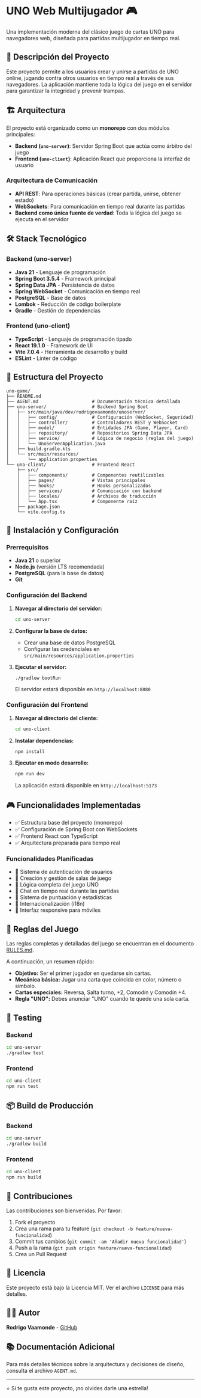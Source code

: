 # UNO Web Multijugador 🎮

Una implementación moderna del clásico juego de cartas UNO para navegadores web, diseñada para partidas multijugador en tiempo real.

## 🎯 Descripción del Proyecto

Este proyecto permite a los usuarios crear y unirse a partidas de UNO online, jugando contra otros usuarios en tiempo real a través de sus navegadores. La aplicación mantiene toda la lógica del juego en el servidor para garantizar la integridad y prevenir trampas.

## 🏗️ Arquitectura

El proyecto está organizado como un **monorepo** con dos módulos principales:

- **Backend (`uno-server`)**: Servidor Spring Boot que actúa como árbitro del juego
- **Frontend (`uno-client`)**: Aplicación React que proporciona la interfaz de usuario

### Arquitectura de Comunicación

- **API REST**: Para operaciones básicas (crear partida, unirse, obtener estado)
- **WebSockets**: Para comunicación en tiempo real durante las partidas
- **Backend como única fuente de verdad**: Toda la lógica del juego se ejecuta en el servidor

## 🛠️ Stack Tecnológico

### Backend (uno-server)
- **Java 21** - Lenguaje de programación
- **Spring Boot 3.5.4** - Framework principal
- **Spring Data JPA** - Persistencia de datos
- **Spring WebSocket** - Comunicación en tiempo real
- **PostgreSQL** - Base de datos
- **Lombok** - Reducción de código boilerplate
- **Gradle** - Gestión de dependencias

### Frontend (uno-client)
- **TypeScript** - Lenguaje de programación tipado
- **React 19.1.0** - Framework de UI
- **Vite 7.0.4** - Herramienta de desarrollo y build
- **ESLint** - Linter de código

## 📁 Estructura del Proyecto

```
uno-game/
├── README.md
├── AGENT.md                    # Documentación técnica detallada
├── uno-server/                 # Backend Spring Boot
│   ├── src/main/java/dev/rodrigovaamonde/unoserver/
│   │   ├── config/             # Configuración (WebSocket, Seguridad)
│   │   ├── controller/         # Controladores REST y WebSocket
│   │   ├── model/              # Entidades JPA (Game, Player, Card)
│   │   ├── repository/         # Repositorios Spring Data JPA
│   │   ├── service/            # Lógica de negocio (reglas del juego)
│   │   └── UnoServerApplication.java
│   ├── build.gradle.kts
│   └── src/main/resources/
│       └── application.properties
└── uno-client/                 # Frontend React
    ├── src/
    │   ├── components/         # Componentes reutilizables
    │   ├── pages/              # Vistas principales
    │   ├── hooks/              # Hooks personalizados
    │   ├── services/           # Comunicación con backend
    │   ├── locales/            # Archivos de traducción
    │   └── App.tsx             # Componente raíz
    ├── package.json
    └── vite.config.ts
```

## 🚀 Instalación y Configuración

### Prerrequisitos

- **Java 21** o superior
- **Node.js** (versión LTS recomendada)
- **PostgreSQL** (para la base de datos)
- **Git**

### Configuración del Backend

1. **Navegar al directorio del servidor:**
   ```bash
   cd uno-server
   ```

2. **Configurar la base de datos:**
   - Crear una base de datos PostgreSQL
   - Configurar las credenciales en `src/main/resources/application.properties`

3. **Ejecutar el servidor:**
   ```bash
   ./gradlew bootRun
   ```

   El servidor estará disponible en `http://localhost:8080`

### Configuración del Frontend

1. **Navegar al directorio del cliente:**
   ```bash
   cd uno-client
   ```

2. **Instalar dependencias:**
   ```bash
   npm install
   ```

3. **Ejecutar en modo desarrollo:**
   ```bash
   npm run dev
   ```

   La aplicación estará disponible en `http://localhost:5173`

## 🎮 Funcionalidades Implementadas

- ✅ Estructura base del proyecto (monorepo)
- ✅ Configuración de Spring Boot con WebSockets
- ✅ Frontend React con TypeScript
- ✅ Arquitectura preparada para tiempo real

### Funcionalidades Planificadas

- 🚧 Sistema de autenticación de usuarios
- 🚧 Creación y gestión de salas de juego
- 🚧 Lógica completa del juego UNO
- 🚧 Chat en tiempo real durante las partidas
- 🚧 Sistema de puntuación y estadísticas
- 🚧 Internacionalización (i18n)
- 🚧 Interfaz responsive para móviles

## 🎯 Reglas del Juego

Las reglas completas y detalladas del juego se encuentran en el documento [RULES.md](RULES.md).

A continuación, un resumen rápido:
- **Objetivo:** Ser el primer jugador en quedarse sin cartas.
- **Mecánica básica:** Jugar una carta que coincida en color, número o símbolo.
- **Cartas especiales:** Reversa, Salta turno, +2, Comodín y Comodín +4.
- **Regla "UNO":** Debes anunciar "UNO" cuando te quede una sola carta.

## 🧪 Testing

### Backend
```bash
cd uno-server
./gradlew test
```

### Frontend
```bash
cd uno-client
npm run test
```

## 📦 Build de Producción

### Backend
```bash
cd uno-server
./gradlew build
```

### Frontend
```bash
cd uno-client
npm run build
```

## 🤝 Contribuciones

Las contribuciones son bienvenidas. Por favor:

1. Fork el proyecto
2. Crea una rama para tu feature (`git checkout -b feature/nueva-funcionalidad`)
3. Commit tus cambios (`git commit -am 'Añadir nueva funcionalidad'`)
4. Push a la rama (`git push origin feature/nueva-funcionalidad`)
5. Crea un Pull Request

## 📄 Licencia

Este proyecto está bajo la Licencia MIT. Ver el archivo `LICENSE` para más detalles.

## 👨‍💻 Autor

**Rodrigo Vaamonde** - [GitHub](https://github.com/rodrigovaamonde)

## 📚 Documentación Adicional

Para más detalles técnicos sobre la arquitectura y decisiones de diseño, consulta el archivo `AGENT.md`.

---

⭐ Si te gusta este proyecto, ¡no olvides darle una estrella!
